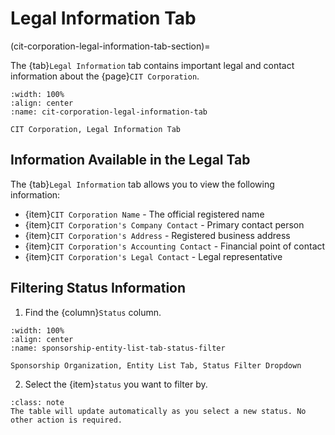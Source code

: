 # Legal Information Tab
(cit-corporation-legal-information-tab-section)=

The {tab}`Legal Information` tab contains important legal and contact information about the {page}`CIT Corporation`.

```{lazyfigure} ../../../../_static/solo_app/CIT_Corporation/legal-information-tab/legal-information-tab.webp
:width: 100%
:align: center
:name: cit-corporation-legal-information-tab

CIT Corporation, Legal Information Tab
```

## Information Available in the Legal Tab

The {tab}`Legal Information` tab allows you to view the following information:

- {item}`CIT Corporation Name` - The official registered name
- {item}`CIT Corporation's Company Contact` - Primary contact person
- {item}`CIT Corporation's Address` - Registered business address
- {item}`CIT Corporation's Accounting Contact` - Financial point of contact
- {item}`CIT Corporation's Legal Contact` - Legal representative

## Filtering Status Information

1. Find the {column}`Status` column.

```{lazyfigure} ../../../../_static/solo_app/Universal/view-sponsorship-organization/entity-list-tab/sponsorship-entity-list-tab-status-filter.webp
:width: 100%
:align: center
:name: sponsorship-entity-list-tab-status-filter

Sponsorship Organization, Entity List Tab, Status Filter Dropdown
```

2. Select the {item}`status` you want to filter by.

```{admonition} Note
:class: note
The table will update automatically as you select a new status. No other action is required.
